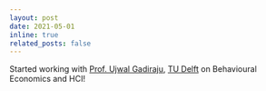 ```yaml
---
layout: post
date: 2021-05-01
inline: true
related_posts: false
---
```


Started working with <a href="https://ujwalgadiraju.com">Prof. Ujwal Gadiraju</a>, <a href="https://www.tudelft.nl/en/">TU Delft</a> on Behavioural Economics and HCI!